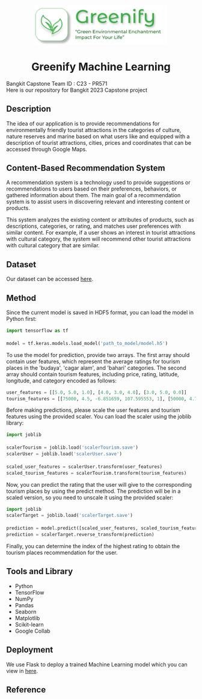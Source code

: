 <div align="center">

  <img src="https://github.com/C23-PR571-Greenify/Greenify-Documentation/blob/main/logo.png" alt="logo" width="350" height="auto" />
  <h1>Greenify Machine Learning</h1>

</div>

Bangkit Capstone Team ID : C23 - PR571 <br>
Here is our repository for Bangkit 2023 Capstone project 

## Description
The idea of our application is to provide recommendations for environmentally friendly tourist attractions in the categories of culture, nature reserves and marine based on what users like and equipped with a description of tourist attractions, cities, prices and coordinates that can be accessed through Google Maps.

## Content-Based Recommendation System
A recommendation system is a technology used to provide suggestions or recommendations to users based on their preferences, behaviors, or gathered information about them. The main goal of a recommendation system is to assist users in discovering relevant and interesting content or products.

This system analyzes the existing content or attributes of products, such as descriptions, categories, or rating, and matches user preferences with similar content. For example, if a user shows an interest in tourist attractions with cultural category, the system will recommend other tourist attractions with cultural category that are similar.

## Dataset
Our dataset can be accessed [here](https://www.kaggle.com/datasets/aprabowo/indonesia-tourism-destination).

## Method
Since the current model is saved in HDF5 format, you can load the model in Python first:

```python
import tensorflow as tf

model = tf.keras.models.load_model('path_to_model/model.h5')
```

To use the model for prediction, provide two arrays. The first array should contain user features, which represent the average ratings for tourism places in the 'budaya', 'cagar alam', and 'bahari' categories. The second array should contain tourism features, including price, rating, latitude, longitude, and category encoded as follows:

```python
user_features = [[5.0, 5.0, 1.0], [4.0, 3.0, 4.0], [3.0, 5.0, 0.0]]
tourism_features = [[75000, 4.5, -6.851659, 107.595553, 1], [50000, 4.7, -6.859701, 107.636098, 2], [325, 75000, 4.7, -6.897136, 107.655847, 3]]
```

Before making predictions, please scale the user features and tourism features using the provided scaler. You can load the scaler using the joblib library:

```python
import joblib

scalerTourism = joblib.load('scalerTourism.save')
scalerUser = joblib.load('scalerUser.save')	

scaled_user_features = scalerUser.transform(user_features)
scaled_tourism_features = scalerTourism.transform(tourism_features)
```

Now, you can predict the rating that the user will give to the corresponding tourism places by using the predict method. The prediction will be in a scaled version, so you need to unscale it using the provided scaler:

```python
import joblib
scalerTarget = joblib.load('scalerTarget.save')

prediction = model.predict([scaled_user_features, scaled_tourism_features])
prediction = scalerTarget.reverse_transform(prediction)
```

Finally, you can determine the index of the highest rating to obtain the tourism places recommendation for the user.

## Tools and Library
- Python
- TensorFlow
- NumPy
- Pandas
- Seaborn
- Matplotlib
- Scikit-learn
- Google Collab

## Deployment
We use Flask to deploy a trained Machine Learning model which you can view in [here](https://github.com/C23-PR571-Greenify/Greenify-Predict).

## Reference
